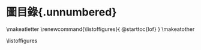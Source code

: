 # 圖目錄{.unnumbered}

<!--
    Remove title of \listoffigures
-->
\makeatletter
\renewcommand{\listoffigures}{
    \@starttoc{lof}
}
\makeatother

\listoffigures


